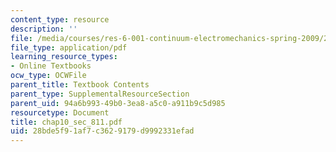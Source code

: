 ```yaml
---
content_type: resource
description: ''
file: /media/courses/res-6-001-continuum-electromechanics-spring-2009/28bde5f91af7c3629179d9992331efad_chap10_sec_811.pdf
file_type: application/pdf
learning_resource_types:
- Online Textbooks
ocw_type: OCWFile
parent_title: Textbook Contents
parent_type: SupplementalResourceSection
parent_uid: 94a6b993-49b0-3ea8-a5c0-a911b9c5d985
resourcetype: Document
title: chap10_sec_811.pdf
uid: 28bde5f9-1af7-c362-9179-d9992331efad
---
```

